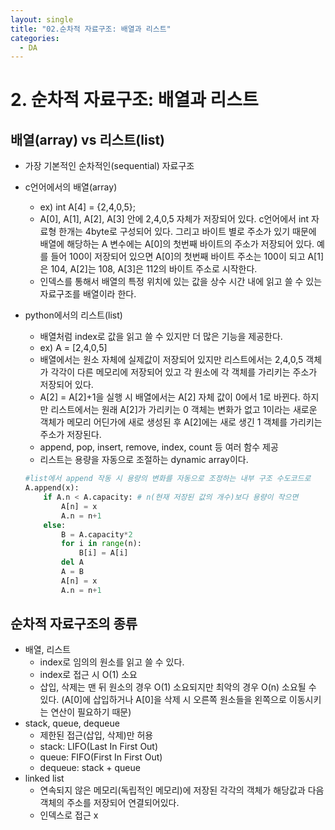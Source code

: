 ```yaml
---
layout: single
title: "02.순차적 자료구조: 배열과 리스트"
categories: 
  - DA
---
```


# 2. 순차적 자료구조: 배열과 리스트

## 배열(array) vs 리스트(list)

- 가장 기본적인 순차적인(sequential) 자료구조
- c언어에서의 배열(array)
    - ex) int A[4] = {2,4,0,5};
    - A[0], A[1], A[2], A[3] 안에 2,4,0,5 자체가 저장되어 있다.
    c언어에서 int 자료형 한개는 4byte로 구성되어 있다. 그리고 바이트 별로 주소가 있기 때문에 배열에 해당하는 A 변수에는 A[0]의 첫번째 바이트의 주소가 저장되어 있다. 예를 들어 100이 저장되어 있으면 A[0]의 첫번째 바이트 주소는 100이 되고 A[1]은 104, A[2]는 108, A[3]은 112의 바이트 주소로 시작한다.
    - 인덱스를 통해서 배열의 특정 위치에 있는 값을 상수 시간 내에 읽고 쓸 수 있는 자료구조를 배열이라 한다.
- python에서의 리스트(list)
    - 배열처럼 index로 값을 읽고 쓸 수 있지만 더 많은 기능을 제공한다.
    - ex) A = [2,4,0,5]
    - 배열에서는 원소 자체에 실제값이 저장되어 있지만 리스트에서는 2,4,0,5 객체가 각각이 다른 메모리에 저장되어 있고 각 원소에 각 객체를 가리키는 주소가 저장되어 있다.
    - A[2] = A[2]+1을 실행 시 배열에서는 A[2] 자체 값이 0에서 1로 바뀐다. 하지만 리스트에서는 원래 A[2]가 가리키는 0 객체는 변화가 없고 1이라는 새로운 객체가 메모리 어딘가에 새로 생성된 후 A[2]에는 새로 생긴 1 객체를 가리키는 주소가 저장된다.
    - append, pop, insert, remove, index, count 등 여러 함수 제공
    - 리스트는 용량을 자동으로 조절하는  dynamic array이다.
    
    ```python
    #list에서 append 작동 시 용량의 변화를 자동으로 조정하는 내부 구조 수도코드로
    A.append(x):
    	if A.n < A.capacity: # n(현재 저장된 값의 개수)보다 용량이 작으면
    		A[n] = x  
    		A.n = n+1
    	else:
    		B = A.capacity*2
    		for i in range(n):
    			B[i] = A[i]
    		del A
    		A = B
    		A[n] = x
    		A.n = n+1
    ```
    

## 순차적 자료구조의 종류

- 배열, 리스트
    - index로 임의의 원소를 읽고 쓸 수 있다.
    - index로 접근 시 O(1) 소요
    - 삽입, 삭제는 맨 뒤 원소의 경우 O(1) 소요되지만 최악의 경우 O(n) 소요될 수 있다. (A[0]에 삽입하거나 A[0]을 삭제 시 오른쪽 원소들을 왼쪽으로 이동시키는 연산이 필요하기 때문)
- stack, queue, dequeue
    - 제한된 접근(삽입, 삭제)만 허용
    - stack: LIFO(Last In First Out)
    - queue: FIFO(First In First Out)
    - dequeue: stack + queue
- linked list
    - 연속되지 않은 메모리(독립적인 메모리)에 저장된 각각의 객체가 해당값과 다음 객체의 주소를 저장되어 연결되어있다.
    - 인덱스로 접근 x